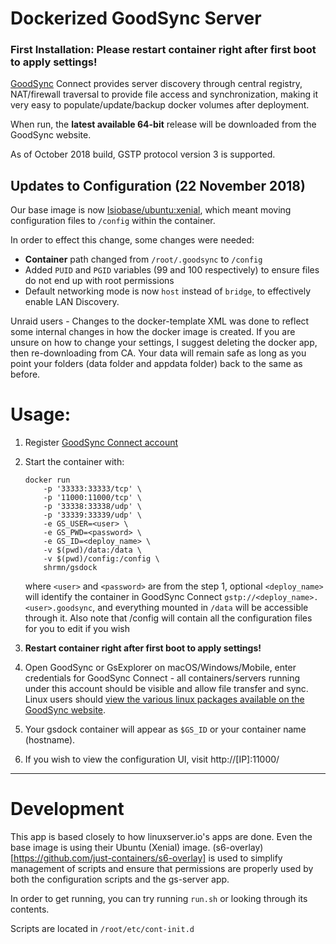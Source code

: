 # Dockerized GoodSync Server

### First Installation: Please restart container right after first boot to apply settings!

[GoodSync](https://www.goodsync.com) Connect provides server discovery through central registry, NAT/firewall traversal to provide file access and synchronization, making it very easy to populate/update/backup docker volumes after deployment.

When run, the **latest available 64-bit** release will be downloaded from the GoodSync website.

As of October 2018 build, GSTP protocol version 3 is supported.

## Updates to Configuration (22 November 2018)

Our base image is now [lsiobase/ubuntu:xenial](https://github.com/linuxserver/docker-baseimage-ubuntu), which meant moving configuration files to `/config` within the container.

In order to effect this change, some changes were needed:
- **Container** path changed from `/root/.goodsync` to `/config`
- Added `PUID` and `PGID` variables (99 and 100 respectively) to ensure files do not end up with root permissions
- Default networking mode is now `host` instead of `bridge`, to effectively enable LAN Discovery.

Unraid users - Changes to the docker-template XML was done to reflect some internal changes in how the docker image is created. If you are unsure on how to change your settings, I suggest deleting the docker app, then re-downloading from CA. Your data will remain safe as long as you point your folders (data folder and appdata folder) back to the same as before.

# Usage: 

1. Register [GoodSync Connect account](https://www.goodsync.com/gs-connect)

2. Start the container with:
    ```
    docker run 
        -p '33333:33333/tcp' \
        -p '11000:11000/tcp' \
        -p '33338:33338/udp' \
        -p '33339:33339/udp' \
        -e GS_USER=<user> \
        -e GS_PWD=<password> \
        -e GS_ID=<deploy_name> \
        -v $(pwd)/data:/data \
        -v $(pwd)/config:/config \
        shrmn/gsdock
    ```
    where `<user>` and `<password>`  are from the step 1, optional `<deploy_name>` will identify the container in GoodSync Connect `gstp://<deploy_name>.<user>.goodsync`, and everything mounted in `/data` will be accessible through it.
    Also note that /config will contain all the configuration files for you to edit if you wish

3. **Restart container right after first boot to apply settings!**

4. Open GoodSync or GsExplorer on macOS/Windows/Mobile, enter credentials for GoodSync Connect - all containers/servers running under this account should be visible and allow file transfer and sync. Linux users should [view the various linux packages available on the GoodSync website](https://www.goodsync.com/for-linux). 

5. Your gsdock container will appear as `$GS_ID` or your container name (hostname). 

6. If you wish to view the configuration UI, visit http://[IP]:11000/

---

# Development

This app is based closely to how linuxserver.io's apps are done. Even the base image is using their Ubuntu (Xenial) image. (s6-overlay)[https://github.com/just-containers/s6-overlay] is used to simplify management of scripts and ensure that permissions are properly used by both the configuration scripts and the gs-server app.

In order to get running, you can try running `run.sh` or looking through its contents.

Scripts are located in `/root/etc/cont-init.d`

